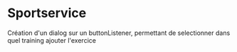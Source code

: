 # Sportservice
Création d'un dialog sur un buttonListener, permettant de selectionner dans quel training ajouter l'exercice
